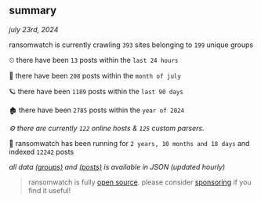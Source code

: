 
## summary
_july 23rd, 2024_

ransomwatch is currently crawling `393` sites belonging to `199` unique groups

⏲ there have been `13` posts within the `last 24 hours`

🦈 there have been `208` posts within the `month of july`

🪐 there have been `1189` posts within the `last 90 days`

🏚 there have been `2785` posts within the `year of 2024`

_⚙️ there are currently `122` online hosts & `125` custom parsers._

🦕 ransomwatch has been running for `2 years, 10 months and 18 days` and indexed `12242` posts

_all data  [(groups)](http://ransomwhat.telemetry.ltd/groups) and [(posts)](http://ransomwhat.telemetry.ltd/posts) is available in JSON (updated hourly)_

> ransomwatch is fully [open source](https://github.com/joshhighet/ransomwatch#ransomwatch--). please consider [sponsoring](https://github.com/sponsors/joshhighet) if you find it useful!
